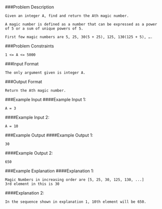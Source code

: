 ###Problem Description
```
Given an integer A, find and return the Ath magic number.

A magic number is defined as a number that can be expressed as a power of 5 or a sum of unique powers of 5.

First few magic numbers are 5, 25, 30(5 + 25), 125, 130(125 + 5), ….
```


###Problem Constraints
```
1 <= A <= 5000
```



###Input Format
```
The only argument given is integer A.
```



###Output Format
```
Return the Ath magic number.
```



###Example Input
####Example Input 1:

```
A = 3
```
####Example Input 2:

```
A = 10
```


###Example Output
####Example Output 1:

```
30
```
####Example Output 2:

```
650
```


###Example Explanation
####Explanation 1:

```
Magic Numbers in increasing order are [5, 25, 30, 125, 130, ...]
3rd element in this is 30
```
####Explanation 2:

```
In the sequence shown in explanation 1, 10th element will be 650.
```
